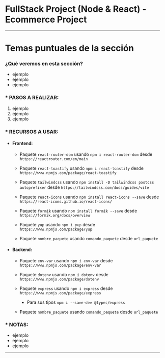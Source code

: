# FullStack Project (Node & React) - Ecommerce Project

---

# Temas puntuales de la sección

### ¿Qué veremos en esta sección?

- ejemplo
- ejemplo
- ejemplo

### \* PASOS A REALIZAR:

1. ejemplo
2. ejemplo
3. ejemplo

### \* RECURSOS A USAR:

- #### Frontend:

  - Paquete `react-router-dom` usando `npm i react-router-dom` desde `https://reactrouter.com/en/main`

  - Paquete `react-toastify` usando `npm i react-toastify` desde `https://www.npmjs.com/package/react-toastify`

  - Paquete `tailwindcss` usando `npm install -D tailwindcss postcss autoprefixer` desde `https://tailwindcss.com/docs/guides/vite`

  - Paquete `react-icons` usando `npm install react-icons --save` desde `https://react-icons.github.io/react-icons/`

  - Paquete `formik` usando `npm install formik --save` desde `https://formik.org/docs/overview`

  - Paquete `yup` usando `npm i yup` desde `https://www.npmjs.com/package/yup`

  - Paquete `nombre_paquete` usando `comando_paquete` desde `url_paquete`

- #### Backend:

  - Paquete `env-var` usando `npm i env-var` desde `https://www.npmjs.com/package/env-var`

  - Paquete `dotenv` usando `npm i dotenv` desde `https://www.npmjs.com/package/dotenv`

  - Paquete `express` usando `npm i express` desde `https://www.npmjs.com/package/express`

    - Para sus tipos `npm i --save-dev @types/express`

  - Paquete `nombre_paquete` usando `comando_paquete` desde `url_paquete`

### \* NOTAS:

- ejemplo
- ejemplo
- ejemplo

---
